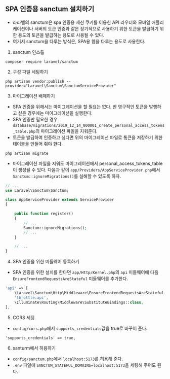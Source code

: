## SPA 인증용 sanctum 설치하기
- 라라벨의 sanctum은 spa 인증용 세션 쿠키를 이용한 API 라우터와 모바일 애플리케이션이나 서버의 토큰 인증과 같은 장기적으로 사용하기 위한 토큰을 발급하기 위한 용도의 토큰을 발급하는 용도로 사용될 수 있다.
- 여기서 sanctum을 다루는 방식은, SPA용 웹을 다루는 용도로 사용한다.

1. sanctum 인스톨
```
composer require laravel/sanctum
```

2. 구성 파일 세팅하기
```
php artisan vendor:publish --provider="Laravel\Sanctum\SanctumServiceProvider"
```

3. 마이그레이션 배제하기
- SPA 인증을 위해서는 마이그레이션을 할 필요는 없다. 반 영구적인 토큰을 발행하고 싶은 경우에는 마이그레이션을 실행한다.
- SPA 인증만 필요한 경우 `database/migrations/2019_12_14_000001_create_personal_access_tokens_table.php`의 마이그레이션 파일을 지워준다.
- 토큰을 발급하여 인증하고 싶다면 위의 마이그레이션 파일로 톸큰을 저장하기 위한 테이블을 만들어 줘야 한다.
```
php artisan migrate
```

- 마이그레이션 파일을 지워도 마이그레이션에서 personal_access_tokens_table이 생성될 수 있다. 다음과 같이 `app/Providers/AppServiceProvider.php`에서 `Sanctum::ignoreMigrations()`를 실해할 수 있도록 하자.
```php
// ...
use Laravel\Sanctum\Sanctum;

class AppServiceProvider extends ServiceProvider
{
    
    public function register()
    {   
        // ...
        Sanctum::ignoreMigrations();
        // ...
    }

    // ...
}
```

4. SPA 인증을 위한 미들웨어 등록하기
- SPA 인증을 위한 설치를 한다면 `app/Http/Kernel.php`의 `api` 미들웨어에 다음 `EnsureFrontendRequestsAreStateful` 미들웨어를 추가한다.
```php
'api' => [
    \Laravel\Sanctum\Http\Middleware\EnsureFrontendRequestsAreStateful::class,
    'throttle:api',
    \Illuminate\Routing\Middleware\SubstituteBindings::class,
],
```

5. CORS 세팅
- `config/cors.php`에서 `supports_credentials`값을 true로 바꾸어 준다.
```
'supports_credentials' => true,
```

6. santurm에서 허용하기
- `config/sanctum.php`에서 `localhost:5173`를 허용해 준다.
- `.env` 파일에 `SANCTUM_STATEFUL_DOMAINS=localhost:5173`을 세팅해 주어도 된다.
